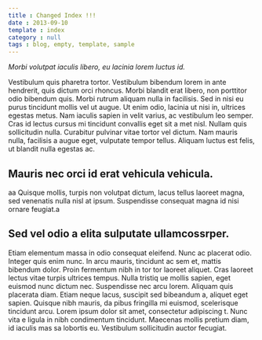 ```yaml
---
title : Changed Index !!!
date : 2013-09-10
template : index
category : null
tags : blog, empty, template, sample
---
```


*Morbi volutpat iaculis libero, eu lacinia lorem luctus id.*

Vestibulum quis pharetra tortor.
Vestibulum bibendum lorem in ante hendrerit, quis dictum orci rhoncus. Morbi blandit erat libero,
non porttitor odio bibendum quis. Morbi rutrum aliquam nulla in facilisis. Sed in nisi eu purus
tincidunt mollis vel ut augue. Ut enim odio, lacinia ut nisi in, ultrices egestas metus. Nam
iaculis sapien in velit varius, ac vestibulum leo semper. Cras id lectus cursus mi tincidunt
convallis eget sit a met nisl. Nullam quis sollicitudin nulla. Curabitur pulvinar vitae tortor
vel dictum. Nam mauris nulla, facilisis a augue eget, vulputate tempor tellus. Aliquam luctus
est felis, ut blandit nulla   egestas ac.

## Mauris nec orci id erat vehicula vehicula.
aa
Quisque mollis, turpis non volutpat dictum, lacus tellus laoreet magna, sed venenatis nulla nisl
at ipsum. Suspendisse consequat magna id nisi ornare feugiat.a

## Sed vel odio a elita sulputate ullamcossrper.

Etiam elementum massa in odio consequat eleifend.
Nunc ac placerat odio. Integer quis enim nunc. In arcu mauris, tincidunt ac sem et, mattis bibendum
dolor. Proin fermentum nibh in tor tor laoreet aliquet. Cras laoreet lectus vitae turpis ultrices
tempus. Nulla tristiq ue mollis sapien, eget euismod nunc dictum nec. Suspendisse nec arcu lorem.
Aliquam quis placerata diam. Etiam neque lacus, suscipit sed bibeandum a, aliquet eget sapien. Quisque
nibh mauris, da pibus fringilla mi euismod, scelerisque tincidunt arcu. Lorem ipsum dolor sit amet,
consectetur adipiscing t. Nunc vita e ligula in nibh condimentum tincidunt. Maecenas mollis pretium
diam, id iaculis mas sa lobortis eu. Vestibulum sollicitudin auctor fecugiat.